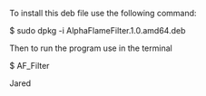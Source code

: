 To install this deb file use the following command:

$ sudo dpkg -i AlphaFlameFilter.1.0.amd64.deb

Then to run the program use in the terminal

$ AF_Filter


 Jared 
